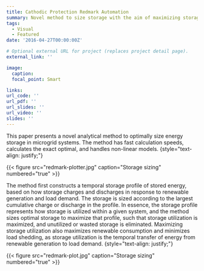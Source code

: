 ```yaml
---
title: Cathodic Protection Redmark Automation
summary: Novel method to size storage with the aim of maximizing storage utilization and eliminating wasted storage capcacity.
tags:
  - Visual
  - Featured
date: '2016-04-27T00:00:00Z'

# Optional external URL for project (replaces project detail page).
external_link: ''

image:
  caption: 
  focal_point: Smart

links:
url_code: ''
url_pdf: ''
url_slides: ''
url_video: ''
slides: ''
---
```


This paper presents a novel analytical method to optimally size energy storage in microgrid systems. The method has fast calculation speeds, calculates the exact optimal, and handles non-linear models. 
{style="text-align: justify;"}

{{< figure src="redmark-plotter.jpg" caption="Storage sizing" numbered="true" >}}

The method first constructs a temporal storage profile of stored energy, based on how storage charges and discharges in response to renewable generation and load demand. The storage is sized according to the largest cumulative charge or discharge in the profile. In essence, the storage profile represents how storage is utilized within a given system, and the method sizes optimal storage to maximize that profile, such that storage utilization is maximized, and unutilized or wasted storage is eliminated. Maximizing storage utilization also maximizes renewable consumption and minimizes load shedding, as storage utilization is the temporal transfer of energy from renewable generation to load demand. 
{style="text-align: justify;"}

{{< figure src="redmark-plot.jpg" caption="Storage sizing" numbered="true" >}}

